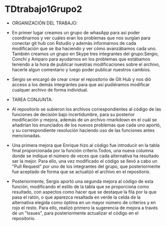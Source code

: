 # TDtrabajo1Grupo2
- ORGANIZACIÓN DEL TRABAJO:
- En primer lugar creamos un grupo de whasApp para así poder coordinarnos y ver cuáles eran los problemas que nos surgían para conectar git hub con Rstudio y además informarnos de cada modificación que se iba haciendo y ver cómo avanzábamos cada uno. También creamos un grupo en Skype tres integrantes del grupo:Sergio, Conchi y Amparo para ayudarnos en los problemas que estábamos teniendo a la hora de publicar nuestras modificaciones sobre el archivo, hacerle algun comentario y luego poder publicar nuestros cambios.  
- Sergio se encargó de crear crear el repositorio de GIt Hub y nos dió acceso a los demás integrantes para que así pudiéramos modificar cualquer archivo de forma individual.

- TAREA CONJUNTA:
- Al repositorio se subieron los archivos correspondientes al código de las funciones de decisión bajo incertidumbre, para su posterior modificación y mejora, además de un archivo rmarkdown en el cuál se añadirían los enunciados de los nuevos problemas que cada uno aportó, y su correspondiente resolución haciendo uso de las funciones antes mencionadas.
- Una primera mejora que Enrique hizo al código fue introducir en la tabla final proporcionada por la función criterio.Todos, una nueva columna donde se indique el número de veces que cada alternativa ha resultado ser la mejor. Para ello, una vez modificado el código se llevó a cabo un "Pull Request" por uno de los integrantes del grupo, que posteriormente fue aceptado de forma que se actualizó el archivo en el repositorio.
- Posteriormente, Sergio aportó una segunda mejora al código de esta función, modificando el estilo de la tabla que se proporciona como resultado, con aspectos como hacer que se destaque la fila por la que pasa el ratón, o que aparezca resaltada en verde la celda de la alternativa elegida como óptima en un mayor número de criterios y en rojo el resto. Para ello, realizó primero la sugerencia de mejora a través de un "Issues", para posteriormente actualizar el código en el repositorio.
